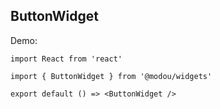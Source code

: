 ## ButtonWidget

Demo:

```tsx
import React from 'react'

import { ButtonWidget } from '@modou/widgets'

export default () => <ButtonWidget />
```
